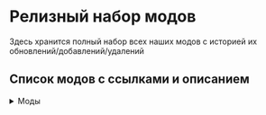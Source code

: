 # Релизный набор модов
Здесь хранится полный набор всех наших модов с историей их обновлений/добавлений/удалений
## Список модов с ссылками и описанием
<details>
	<summary>Моды</summary>
[**AI–Improvements**](https://www.curseforge.com/minecraft/mc-mods/ai-improvements) – улучшения ИИ

[**Alex 's Mobs**](https://www.curseforge.com/minecraft/mc-mods/alexs-mobs) – расширение мобов в мире

[**Alternate Current**](https://www.curseforge.com/minecraft/mc-mods/alternate-current) – оптимизация редстоуна

[**Ambient Sounds**](https://www.curseforge.com/minecraft/mc-mods/ambientsounds) – звуки вокруг вас

[**AppleSkin**](https://www.curseforge.com/minecraft/mc-mods/appleskin) – QoL в интерфейсе еды

[**Aquamirae**](https://www.curseforge.com/minecraft/mc-mods/ob-aquamirae) – расширение ледяных биомов с множеством загадок и приключений

[**Architectury API**](https://www.curseforge.com/minecraft/mc-mods/architectury-api)

[**Artifacts**](https://www.curseforge.com/minecraft/mc-mods/artifacts) – итемы с баффами как на манер террарии

[**Automobility**](https://www.curseforge.com/minecraft/mc-mods/automobility) – МАШИНЫ

[**Bad Packets**](https://www.curseforge.com/minecraft/mc-mods/badpackets) – оптимизация сетевого кода

[**Bad Wither No Cookie Reloaded**](https://www.curseforge.com/minecraft/mc-mods/bad-wither-no-cookie-reloaded) – глушит иссушителя и еще пару глобальных звуков чтобы они проигрывались только вблизи, а не по всей вселенной

[**Balm**](https://www.curseforge.com/minecraft/mc-mods/balm)

[**Better Combat**](https://www.curseforge.com/minecraft/mc-mods/better-combat-by-daedelus) – обновленная система анимаций боя и самой боёвки

[**Better Logs**](https://www.curseforge.com/minecraft/mc-mods/better-logs) – декоративные закругленные бревна, вдруг вам захочется сделать что-то с круглыми бревнами а не квадратными

[**Better Third Person**](https://www.curseforge.com/minecraft/mc-mods/better-third-person) – улучшение камеры третьего вида

[**Better Villages**](https://www.curseforge.com/minecraft/mc-mods/better-village-forge) – улучшенная генерация деревень

[**BetterF3**](https://www.curseforge.com/minecraft/mc-mods/betterf3) – улучшение меню отладки

[**Biomes O 'Plenty**](https://www.curseforge.com/minecraft/mc-mods/biomes-o-plenty) – новые биомы

[**Builders Crafts &Addition**](https://www.curseforge.com/minecraft/mc-mods/buildersaddition) – всякая косметика для построек

[**Caelus API**](https://www.curseforge.com/minecraft/mc-mods/caelus)

[**Canary**](https://www.curseforge.com/minecraft/mc-mods/canary) – оптимизации

[**Catalogue**](https://www.curseforge.com/minecraft/mc-mods/catalogue) – красивый список модов

[**Citadel**](https://www.curseforge.com/minecraft/mc-mods/citadel)

[**Cloth Config API**](https://www.curseforge.com/minecraft/mc-mods/cloth-config)

[**Cloud Storage**](https://www.curseforge.com/minecraft/mc-mods/alexs-cloud-storage) – буквально облачное хранилище. По сути являет собой очень интересную альтернативу Refined Storage, но в ванильном стиле и с большим количеством интересных дополнений

[**Comforts**](https://www.curseforge.com/minecraft/mc-mods/comforts) – спальники и прочее походное

[**Configured**](https://www.curseforge.com/minecraft/mc-mods/configured) – удобная конфигурация клиентской стороны модов

[**ConnectedTexturesMod**](https://www.curseforge.com/minecraft/mc-mods/ctm) – текстуры блоков могут красиво объединяться

[**Controling**](https://www.curseforge.com/minecraft/mc-mods/controlling) – поиск кейбиндов в настройках управления

[**Corail Tombstone**](https://www.curseforge.com/minecraft/mc-mods/corail-tombstone) – могилы при смерти и еще куча мелочей с ними связанных

[**CosmeticArmorReworked**](https://www.curseforge.com/minecraft/mc-mods/cosmetic-armor-reworked) – косметические слоты для брони

<Криэйт и множество дополнений к нему >

[**Create**](https://www.curseforge.com/minecraft/mc-mods/create)

[**Create Big Cannons**](https://www.curseforge.com/minecraft/mc-mods/create-big-cannons) – модульные орудия. Хотели собрать корабельную артиллерийскую батарею? Теперь можно

[**Create Chunkloading**](https://www.curseforge.com/minecraft/mc-mods/create-chunkloading) – постоянная загрузка чанков

[**Create Crafts &Additions**](https://www.curseforge.com/minecraft/mc-mods/createaddition) – дополнения для криэйта, куча мелочей

[**Create Deco**](https://www.curseforge.com/minecraft/mc-mods/create-deco) – декор в стиле криэйта

[**Create Decoration Casing**](https://www.curseforge.com/minecraft/mc-mods/create-decoration-casing) – декор сс рамками криэйта

[**Create Enchantment Industry**](https://www.curseforge.com/minecraft/mc-mods/create-enchantment-industry) – интеграция механик зачарования в механики криэйта

[**Create Goggles**](https://www.curseforge.com/minecraft/mc-mods/create-goggles) – теперь итемы криэйта как очки и еще пару мелочей можно объединять с броней

[**Create Slice &Dice**](https://www.curseforge.com/minecraft/mc-mods/slice-and-dice) – доп для фермерства

[**Create Teleporters**](https://www.curseforge.com/minecraft/mc-mods/create-teleporters) – телепорты в криэйте

[**Create Train Additions**](https://www.curseforge.com/minecraft/mc-mods/create-train-additions) – дополнения для поездов криэйта

[**Create: Alloyed**](https://www.curseforge.com/minecraft/mc-mods/create-alloyed) – сплавы в криэйте

[**Create: Armory**](https://www.curseforge.com/minecraft/mc-mods/create-armory) – огнестрельное оружие для криэйта

[**Create: Central Kitchen**](https://www.curseforge.com/minecraft/mc-mods/create-central-kitchen) – механики готовки в криэйте

[**Create: Crystal Clear**](https://www.curseforge.com/minecraft/mc-mods/create-crystal-clear) – стекло в стенах механизмов

[**Create: Misc &Things**](https://www.curseforge.com/minecraft/mc-mods/create-misc-and-things) – еще куча мелочей для криэйта

[**Create: Modern Train Parts**](https://www.curseforge.com/minecraft/mc-mods/create-modern-train-parts) – декор для поездов в современном стиле

[**Create: Steam 'n Rails**](https://www.curseforge.com/minecraft/mc-mods/create-steam-n-rails) – и еще дополнение для поездов криэйта

<Криэйт и множество дополнений к нему />

[**CreativeCore**](https://www.curseforge.com/minecraft/mc-mods/creativecore)

[**Curios API**](https://www.curseforge.com/minecraft/mc-mods/curios) – доп слоты для итемов (например для элитр чтобы не занимать слот брони)

[**Dave 's Building Extended**](https://www.curseforge.com/minecraft/mc-mods/daves-building-extended-fabric) – куча блоков для строительства в стиле криэйта

[**Discord Integration**](https://www.curseforge.com/minecraft/mc-mods/dcintegration) – интеграция с дискордом (и она уже работает!)

[**Do a Barrel Roll**](https://www.curseforge.com/minecraft/mc-mods/do-a-barrel-roll) – новая физика для элитр

[**Double Slabs**](https://www.curseforge.com/minecraft/mc-mods/double-slabs) – сделать блок из двух разных полублоков

[**Drink Beer Refill**](https://www.curseforge.com/minecraft/mc-mods/drink-beer-refill) – любите пиво? Можете варить его сами прямо в игре!

[**Dynamic Crosshair**](https://www.curseforge.com/minecraft/mc-mods/dynamic-crosshair) – динамическая крестовина под разные ситуации и предметы, которая скрывается когда не нужна

[**Dynamic Crosshair Compat**](https://www.curseforge.com/minecraft/mc-mods/dynamic-crosshair-compat) – добавляет совместимость с другими модами

[**Easier Sleeping**](https://www.curseforge.com/minecraft/mc-mods/easier-sleeping) – контроль сколько процентов игроков должно спать чтобы ночь скипнулась

[**Ecologics**](https://www.curseforge.com/minecraft/mc-mods/ecologics) – биомы станут более "живыми"

[**Elytra Slot**](https://www.curseforge.com/minecraft/mc-mods/elytra-slot) – слот для элитр в Curios

[**Enchantment Descriptions**](https://www.curseforge.com/minecraft/mc-mods/enchantment-descriptions) – описание зачарований

[**End Remastered**](https://www.curseforge.com/minecraft/mc-mods/endremastered) – теперь в энд попасть сложнее и путешествие будет куда интереснее

[**Ender Mail**](https://www.curseforge.com/minecraft/mc-mods/ender-mail) – почта, но не России. Теперь вам не обязательно бегать к друзьям чтобы что-то передать – за вас это сделают эндермены-почтальоны

[**Entity Collision FPS Fix**](https://www.curseforge.com/minecraft/mc-mods/entity-collision-fps-fix) – оптимизация существ

[**EntityCulling**](https://www.curseforge.com/minecraft/mc-mods/entityculling) – оптимизация существ

[**Every Compat**](https://www.curseforge.com/minecraft/mc-mods/every-compat) – совместимость всех видов дерева с крафтами

[**ExpandAbility**](https://www.curseforge.com/minecraft/mc-mods/expandability)

[**Extended Cogwheels**](https://www.curseforge.com/minecraft/mc-mods/create-extended-cogs) – больше "других колес"криэйта :)

[**Extended Flywheels**](https://www.curseforge.com/minecraft/mc-mods/create-extended-flywheels) – больше "колес"криэйта

[**FallingTree**](https://www.curseforge.com/minecraft/mc-mods/falling-tree) – деревья падают если срубить один блок

[**Farmer 's Delight**](https://www.curseforge.com/minecraft/mc-mods/farmers-delight) – фермерство

[**Farmer 's Respite**](https://www.curseforge.com/minecraft/mc-mods/farmers-respite) – фермерство

[**Ferrite Core**](https://www.curseforge.com/minecraft/mc-mods/ferritecore) – оптимизация памяти

[**FlickerFix**](https://www.curseforge.com/minecraft/mc-mods/flickerfix) – когда кончается действие ночного зрения – экран не мерцает, а постепенно темнеет

[**Forgiving Void**](https://www.curseforge.com/minecraft/mc-mods/forgiving-void) – упал в пустоту? Свалишься с неба

[**GeckoLib**](https://www.curseforge.com/minecraft/mc-mods/geckolib)

[**GoProne**](https://www.curseforge.com/minecraft/mc-mods/goprone) – лечь на пол и быть высотой в 1 блок

[**Incapacitated**](https://www.curseforge.com/minecraft/mc-mods/incapacitated) – умерли? Не беда, если рядом ваш товарищ, то он сможет помочь вам подняться и не погибнуть!

[**Inventory Profiles Next**](https://www.curseforge.com/minecraft/mc-mods/inventory-profiles-next) – сортировка инвентаря и еще вагон приколов для него **же**

[**Italian Delight**](https://www.curseforge.com/minecraft/mc-mods/italian-delights-add-on-for-farmers-delight) – дополнение с итальянской едой для Farmer’s Delight

[**ItemPhysic**](https://www.curseforge.com/minecraft/mc-mods/itemphysic) – физика для итемов выброшенных из инвентаря/дропнутых с мобов/сундуков/etc

[**Jade**](https://www.curseforge.com/minecraft/mc-mods/jade) – what the hell is it на стероидах

[**Jade Addons**](https://www.curseforge.com/minecraft/mc-mods/jade-addons) – аддоны для Jade

[**JER Integration**](https://www.curseforge.com/minecraft/mc-mods/jer-integration) – интеграции модов для JER

[**JourneyMap**](https://www.curseforge.com/minecraft/mc-mods/journeymap) – мини и глобальная карта мира

[**Just Enough Farmer 's Recipes**](https://www.curseforge.com/minecraft/mc-mods/farmers-delight-jei-plugin) – аддон для JEI для фермерства

[**Just Enough Items**](https://www.curseforge.com/minecraft/mc-mods/jei) – полный список всех вещей и рецепты

[**Just Enough Resources**](https://www.curseforge.com/minecraft/mc-mods/just-enough-resources-jer) – аддон для JEI для ресурсов

[**Kobolds**](https://www.curseforge.com/minecraft/mc-mods/kobolds) – подземная раса с новыми постройками

[**Kotlin For Forge**](https://www.curseforge.com/minecraft/mc-mods/kotlin-for-forge)

[**Lazy DataFixerUpper(LazyDFU)**](https://www.curseforge.com/minecraft/mc-mods/lazy-dfu-forge) – оптимизации

[**Let Sleeping Dogs Lie**](https://www.curseforge.com/minecraft/mc-mods/let-sleeping-dogs-lie) – пёсики могут лежать если вы сказали им сидеть и ждать вас

[**Let’s do Wine !**](https://www.curseforge.com/minecraft/mc-mods/lets-do-wine) – теперь вы сможете стать виноделом. Ну кто не любит хорошее вино?

[**LibIPN**](https://www.curseforge.com/minecraft/mc-mods/libipn)

[**Lightspeed – Launch optimizations**](https://www.curseforge.com/minecraft/mc-mods/lightspeedmod) – оптимизации при запуске (на моем компе грузится минуту, прошлая сборка с тоже больше, чем сотней модов грузилась минут пять)

[**Login Protection**](https://www.curseforge.com/minecraft/mc-mods/login-protection) – пока вы грузитесь в мир вас не убьют

<Коллекция декора от Macaw >

[**Macaw 's Bridges**](https://www.curseforge.com/minecraft/mc-mods/macaws-bridges)

[**Macaw 's Bridges – BOP**](https://www.curseforge.com/minecraft/mc-mods/macaws-bridges-biome-o-plenty)

[**Macaw 's Doors**](https://www.curseforge.com/minecraft/mc-mods/macaws-doors)

[**Macaw 's Fences – BOP**](https://www.curseforge.com/minecraft/mc-mods/macaws-fences-biomes-o-plenty)

[**Macaw 's Fences and Walls**](https://www.curseforge.com/minecraft/mc-mods/macaws-fences-and-walls)

[**Macaw 's Furniture**](https://www.curseforge.com/minecraft/mc-mods/macaws-furniture)

[**Macaw 's Furnitures – BOP**](https://www.curseforge.com/minecraft/mc-mods/macaws-furnitures-biomes-o-plenty)

[**Macaw 's Lights and Lamps**](https://www.curseforge.com/minecraft/mc-mods/macaws-lights-and-lamps)

[**Macaw 's Paths and Pavings**](https://www.curseforge.com/minecraft/mc-mods/macaws-paths-and-pavings)

[**Macaw 's Roofs**](https://www.curseforge.com/minecraft/mc-mods/macaws-roofs)

[**Macaw 's Roofs – BOP**](https://www.curseforge.com/minecraft/mc-mods/macaws-roofs-biomes-o-plenty)

[**Macaw 's Trapdoors**](https://www.curseforge.com/minecraft/mc-mods/macaws-trapdoors)

[**Macaw 's Windows**](https://www.curseforge.com/minecraft/mc-mods/macaws-windows)

[**<Коллекция декора от Macaw />**](https://www.curseforge.com/minecraft/mc-mods/ai-improvements)

[**Magnesium/Rubidium Extras**](https://www.curseforge.com/minecraft/mc-mods/magnesium-extras) – допы для переработки движка

[**MmmMmmMmmmmm**](https://www.curseforge.com/minecraft/mc-mods/mmmmmmmmmmmm) – кукла для битья (тестить дпс, например)

[**ModernFix**](https://www.curseforge.com/minecraft/mc-mods/modernfix) – куча фиксов

[**Moonlight Library**](https://www.curseforge.com/minecraft/mc-mods/selene)

[**Mouse Tweaks**](https://www.curseforge.com/minecraft/mc-mods/mouse-tweaks) – твики для управления мышкой в инвентаре

[**NetherPortalFix**](https://www.curseforge.com/minecraft/mc-mods/netherportalfix) – фикс порталов в ад

[**Nether 's Delight**](https://www.curseforge.com/minecraft/mc-mods/nethers-delight) – фермерство в аду

[**NotEnoughAnimations Mod**](https://www.curseforge.com/minecraft/mc-mods/not-enough-animations) – анимации персонажа

[**Nyf’s Spiders**](https://www.curseforge.com/minecraft/mc-mods/nyfs-spiders) – пауки, которые устроят нам вьетнам

[**Obscure API**](https://www.curseforge.com/minecraft/mc-mods/obscure-api)

[**Oculus**](https://www.curseforge.com/minecraft/mc-mods/oculus) – шейдеры

[**Oculus Flywheel Compat**](https://www.curseforge.com/minecraft/mc-mods/iris-flywheel-compat) – объединение шейдеров и криэйта (фпс будет страдать не так сильно)

[**Overweight Farming**](https://www.curseforge.com/minecraft/mc-mods/overweight-farming) – для фермерства

[**Piglin Proliferation**](https://www.curseforge.com/minecraft/mc-mods/piglin-proliferation) – переработка пиглинов

[**Pluto**](https://www.curseforge.com/minecraft/mc-mods/pluto) – оптимизация сетевого кода

[**Polymorph**](https://www.curseforge.com/minecraft/mc-mods/polymorph) – если один рецепт завязан на несколько итемов, есть кнопка чтобы сменять итемы (ситуация маловероятна, но "на всякий случай")

[**Presence Footsteps (Forge)**](https://www.curseforge.com/minecraft/mc-mods/presence-footsteps-forge) – переработка звуков ходьбы

[**Realistic Cities**](https://www.curseforge.com/minecraft/mc-mods/realisticcities) – немного декора для постройки городов

[**Realistic Explosion Physics**](https://www.curseforge.com/minecraft/mc-mods/realistic-explosion-physics) – блоки не исчезают при взрыве, а при наличии места – разлетаются как материал в реальной жизни

[**ReAuth**](https://www.curseforge.com/minecraft/mc-mods/reauth) – фикс отваливающейся сессии (нужен для тех, у кого лицуха, "на всякий случай")

[**Refined Storage**](https://www.curseforge.com/minecraft/mc-mods/refined-storage) – сверхтехнологичное хранилище (да, вы можете получить электричество из кинетической энергии криэйта)

[**Rubidium**](https://www.curseforge.com/minecraft/mc-mods/rubidium) – массовая переработка движка майна

[**Rubidium Dynamic Lights**](https://www.curseforge.com/minecraft/mc-mods/dynamiclights-reforged) – свет работает, когда держишь в руках светящийся предмет (факел например)

[**Saturn**](https://www.curseforge.com/minecraft/mc-mods/saturn) – оптимизация

[**Season HUD**](https://www.curseforge.com/minecraft/mc-mods/seasonhud) – интерфейс для времен года

[**Serene Seasons**](https://www.curseforge.com/minecraft/mc-mods/serene-seasons) – смена времен года

[**Sereneseasonfix**](https://www.curseforge.com/minecraft/mc-mods/serene-seasons-fix) – фиксы для смены времен года

[**Shutup Experimental Settings**](https://www.curseforge.com/minecraft/mc-mods/shutup-experimental-settings) – удаление предупреждения о экспериментальных настройках

[**Simple Planes**](https://www.curseforge.com/minecraft/mc-mods/simple-planes) – самолеты–вертолеты

[**Simply Light**](https://www.curseforge.com/minecraft/mc-mods/simply-light) – лампы

[**Sleep Tight**](https://www.curseforge.com/minecraft/mc-mods/sleep-tight) – переработанная система сна, которая освежит и немного усложнит игру

[**Smoothchunk mod**](https://www.curseforge.com/minecraft/mc-mods/smooth-chunk-save) – фикс для сервера для исправления фризов при сохранении чанков

[**Snow !Real Magic**](https://www.curseforge.com/minecraft/mc-mods/snow-real-magic-fabric) – немного доработанная механика снега

[**Sophisticated Backpacks**](https://www.curseforge.com/minecraft/mc-mods/sophisticated-backpacks) – рюкзаки

[**Sophisticated Core**](https://www.curseforge.com/minecraft/mc-mods/sophisticated-core)

[**Sound Physics Remastered**](https://www.curseforge.com/minecraft/mc-mods/sound-physics-remastered) – физика звука, например эхо в пещерах

[**Spark**](https://www.curseforge.com/minecraft/mc-mods/spark) – профайлер для сервера, нужен админчику

[**Spawn Animations**](https://modrinth.com/datapack/spawn-animations) – анимации спавна мобов (если ваши фермы из-за этого сломались, простите)

[**Starlight**](https://www.curseforge.com/minecraft/mc-mods/starlight-forge) – переработка движка для света

[**Submerged Explosions**](https://www.curseforge.com/minecraft/mc-mods/submerged-explosions) – взрывы разрушают блоки и под водой тоже

[**Supplementaries**](https://www.curseforge.com/minecraft/mc-mods/supplementaries) – интерактивный декор

[**TerraBlender**](https://www.curseforge.com/minecraft/mc-mods/terrablender)

[**The Lost Castle**](https://www.curseforge.com/minecraft/mc-mods/the-lost-castle) – редкий огромный замок с множеством секретов

[**Too Fast**](https://www.curseforge.com/minecraft/mc-mods/too-fast) – фикс для сервера

[**YDM 's Weapon Master**](https://www.curseforge.com/minecraft/mc-mods/ydms-weapon-master) – ваше оружие будет отображаться на модельке персонажа

[**Yung’s Better Dungeons**](https://www.curseforge.com/minecraft/mc-mods/yungs-better-dungeons) – данжи, много разных данжей

[**Yung’s Bridges**](https://www.curseforge.com/minecraft/mc-mods/yungs-bridges) – красивые мосты в мире

[**Yung’s Extras**](https://www.curseforge.com/minecraft/mc-mods/yungs-extras) – различные постройки в мире
</details>